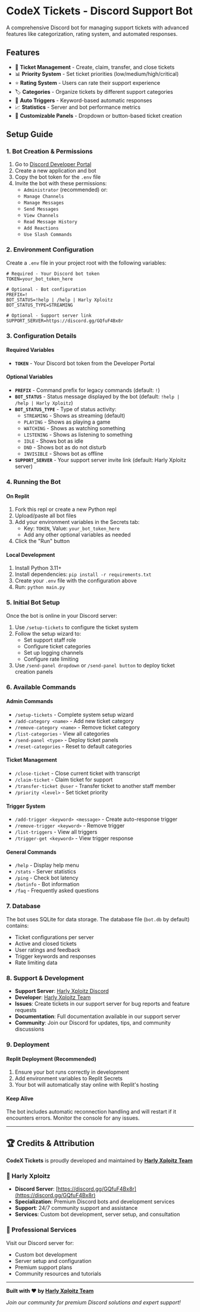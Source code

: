 
# CodeX Tickets - Discord Support Bot

A comprehensive Discord bot for managing support tickets with advanced features like categorization, rating system, and automated responses.

## Features

- 🎫 **Ticket Management** - Create, claim, transfer, and close tickets
- 📊 **Priority System** - Set ticket priorities (low/medium/high/critical)
- ⭐ **Rating System** - Users can rate their support experience
- 🏷️ **Categories** - Organize tickets by different support categories
- 🤖 **Auto Triggers** - Keyword-based automatic responses
- 📈 **Statistics** - Server and bot performance metrics
- 🎨 **Customizable Panels** - Dropdown or button-based ticket creation

## Setup Guide

### 1. Bot Creation & Permissions

1. Go to [Discord Developer Portal](https://discord.com/developers/applications)
2. Create a new application and bot
3. Copy the bot token for the `.env` file
4. Invite the bot with these permissions:
   - `Administrator` (recommended) or:
   - `Manage Channels`
   - `Manage Messages` 
   - `Send Messages`
   - `View Channels`
   - `Read Message History`
   - `Add Reactions`
   - `Use Slash Commands`

### 2. Environment Configuration

Create a `.env` file in your project root with the following variables:

```env
# Required - Your Discord bot token
TOKEN=your_bot_token_here

# Optional - Bot configuration
PREFIX=!
BOT_STATUS=!help | /help | Harly Xploitz
BOT_STATUS_TYPE=STREAMING

# Optional - Support server link
SUPPORT_SERVER=https://discord.gg/GQfuF4Bx8r

```

### 3. Configuration Details

#### Required Variables

- **`TOKEN`** - Your Discord bot token from the Developer Portal

#### Optional Variables

- **`PREFIX`** - Command prefix for legacy commands (default: `!`)
- **`BOT_STATUS`** - Status message displayed by the bot (default: `!help | /help | Harly Xploitz`)
- **`BOT_STATUS_TYPE`** - Type of status activity:
  - `STREAMING` - Shows as streaming (default)
  - `PLAYING` - Shows as playing a game
  - `WATCHING` - Shows as watching something
  - `LISTENING` - Shows as listening to something
  - `IDLE` - Shows bot as idle
  - `DND` - Shows bot as do not disturb
  - `INVISIBLE` - Shows bot as offline
- **`SUPPORT_SERVER`** - Your support server invite link (default: Harly Xploitz server)

### 4. Running the Bot

#### On Replit 

1. Fork this repl or create a new Python repl
2. Upload/paste all bot files
3. Add your environment variables in the Secrets tab:
   - Key: `TOKEN`, Value: `your_bot_token_here`
   - Add any other optional variables as needed
4. Click the "Run" button

#### Local Development

1. Install Python 3.11+
2. Install dependencies: `pip install -r requirements.txt`
3. Create your `.env` file with the configuration above
4. Run: `python main.py`

### 5. Initial Bot Setup

Once the bot is online in your Discord server:

1. Use `/setup-tickets` to configure the ticket system
2. Follow the setup wizard to:
   - Set support staff role
   - Configure ticket categories
   - Set up logging channels
   - Configure rate limiting
3. Use `/send-panel dropdown` or `/send-panel button` to deploy ticket creation panels

### 6. Available Commands

#### Admin Commands
- `/setup-tickets` - Complete system setup wizard
- `/add-category <name>` - Add new ticket category
- `/remove-category <name>` - Remove ticket category
- `/list-categories` - View all categories
- `/send-panel <type>` - Deploy ticket panels
- `/reset-categories` - Reset to default categories

#### Ticket Management
- `/close-ticket` - Close current ticket with transcript
- `/claim-ticket` - Claim ticket for support
- `/transfer-ticket @user` - Transfer ticket to another staff member
- `/priority <level>` - Set ticket priority

#### Trigger System
- `/add-trigger <keyword> <message>` - Create auto-response trigger
- `/remove-trigger <keyword>` - Remove trigger
- `/list-triggers` - View all triggers
- `/trigger-get <keyword>` - View trigger response

#### General Commands
- `/help` - Display help menu
- `/stats` - Server statistics
- `/ping` - Check bot latency
- `/botinfo` - Bot information
- `/faq` - Frequently asked questions

### 7. Database

The bot uses SQLite for data storage. The database file (`bot.db` by default) contains:
- Ticket configurations per server
- Active and closed tickets
- User ratings and feedback
- Trigger keywords and responses
- Rate limiting data

### 8. Support & Development

- **Support Server**: [Harly Xploitz Discord](https://discord.gg/GQfuF4Bx8r)
- **Developer**: [Harly Xploitz Team](https://discord.gg/GQfuF4Bx8r)
- **Issues**: Create tickets in our support server for bug reports and feature requests
- **Documentation**: Full documentation available in our support server
- **Community**: Join our Discord for updates, tips, and community discussions

### 9. Deployment

#### Replit Deployment (Recommended)

1. Ensure your bot runs correctly in development
2. Add environment variables to Replit Secrets
3. Your bot will automatically stay online with Replit's hosting

#### Keep Alive

The bot includes automatic reconnection handling and will restart if it encounters errors. Monitor the console for any issues.

---

## 🏆 Credits & Attribution

**CodeX Tickets** is proudly developed and maintained by **[Harly Xploitz Team](https://discord.gg/GQfuF4Bx8r)**

### 🌟 Harly Xploitz
- **Discord Server**: [https://discord.gg/GQfuF4Bx8r](https://discord.gg/GQfuF4Bx8r)
- **Specialization**: Premium Discord bots and development services
- **Support**: 24/7 community support and assistance
- **Services**: Custom bot development, server setup, and consultation

### 💼 Professional Services
Visit our Discord server for:
- Custom bot development
- Server setup and configuration
- Premium support plans
- Community resources and tutorials

---

**Built with ❤️ by [Harly Xploitz Team](https://discord.gg/GQfuF4Bx8r)**

*Join our community for premium Discord solutions and expert support!*
